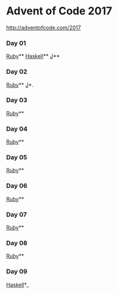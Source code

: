 # Advent of Code 2017

http://adventofcode.com/2017

### Day 01

[Ruby](ruby/01.rb)\*\*
[Haskell](haskell/01.hs)\*\*
[J](j/01.ijs)\*\*

### Day 02

[Ruby](ruby/02.rb)\*\*
[J](j/02.ijs)\*.

### Day 03
[Ruby](ruby/03.rb)\*\*

### Day 04
[Ruby](ruby/04.rb)\*\*

### Day 05
[Ruby](ruby/05.rb)\*\*

### Day 06
[Ruby](ruby/06.rb)\*\*

### Day 07
[Ruby](ruby/07.rb)\*\*

### Day 08
[Ruby](ruby/08.rb)\*\*

### Day 09
[Haskell](haskell/09.hs)\*\_
